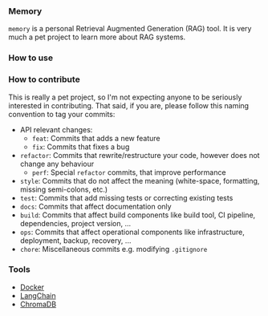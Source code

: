 ### Memory 

`memory` is a personal Retrieval Augmented Generation (RAG) tool. It is very much a pet project to learn more about RAG systems.

### How to use

### How to contribute

This is really a pet project, so I'm not expecting anyone to be seriously interested in contributing. That said, if you are, please follow this naming convention to tag your commits:

* API relevant changes:
    * `feat`: Commits that adds a new feature
    * `fix`: Commits that fixes a bug
* `refactor`: Commits that rewrite/restructure your code, however does not change any behaviour
    * `perf`: Special `refactor` commits, that improve performance
* `style`: Commits that do not affect the meaning (white-space, formatting, missing semi-colons, etc.)
* `test`: Commits that add missing tests or correcting existing tests
* `docs`: Commits that affect documentation only
* `build`: Commits that affect build components like build tool, CI pipeline, dependencies, project version, ...
* `ops`: Commits that affect operational components like infrastructure, deployment, backup, recovery, ...
* `chore`: Miscellaneous commits e.g. modifying `.gitignore`


### Tools

- [Docker](https://www.docker.com/)
- [LangChain](https://github.com/langchain-ai/langchain)
- [ChromaDB](https://github.com/chroma-core/chroma)
